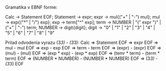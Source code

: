 Gramatika v EBNF forme:

Calc -> Statement EOF;
Statement -> expr;
expr -> mul{("+" | "-") mul};
mul -> exp{("*" | "/") exp};
exp -> term["^" exp];
term -> NUMBER | "(" expr ")" | ("+" | "-") term;
NUMBER -> digit{digit};
digit -> "0" | "1" | "2" | "3" | "4" | "5" | "6" | "7" | "8" | "9"

Prilad odvodenia vyrazu (3*3) - (3*3):
    Calc => Statement EOF => expr EOF => mul - mul EOF => exp - exp EOF => term - term EOF => (expr) - (expr) EOF => (mul) - (mul) EOF => (exp * exp) - (exp * exp) EOF => (temr * term) - (term * term) EOF => (NUMBER * NUMBER) - (NUMBER * NUMBER) EOF => (3*3) - (3*3) EOF